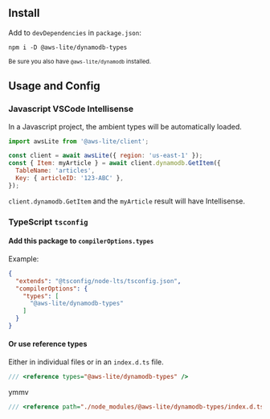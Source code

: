 ## Install

Add to `devDependencies` in `package.json`:

```
npm i -D @aws-lite/dynamodb-types
```

<small>Be sure you also have `@aws-lite/dynamodb` installed.</small>

## Usage and Config

### Javascript VSCode Intellisense

In a Javascript project, the ambient types will be automatically loaded.

```js
import awsLite from '@aws-lite/client';

const client = await awsLite({ region: 'us-east-1' });
const { Item: myArticle } = await client.dynamodb.GetItem({
  TableName: 'articles',
  Key: { articleID: '123-ABC' },
});
```

`client.dynamodb.GetItem` and the `myArticle` result will have Intellisense.

### TypeScript `tsconfig`

#### Add this package to `compilerOptions.types`

Example:

```json
{
  "extends": "@tsconfig/node-lts/tsconfig.json",
  "compilerOptions": {
    "types": [
      "@aws-lite/dynamodb-types"
    ]
  }
}
```

#### Or use reference types

Either in individual files or in an `index.d.ts` file.

```ts
/// <reference types="@aws-lite/dynamodb-types" />
```

ymmv

```ts
/// <reference path="./node_modules/@aws-lite/dynamodb-types/index.d.ts" />
```

